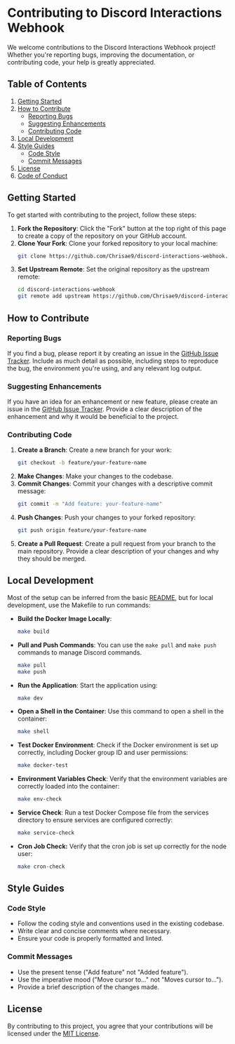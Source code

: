 
# Contributing to Discord Interactions Webhook

We welcome contributions to the Discord Interactions Webhook project! Whether you're reporting bugs, improving the documentation, or contributing code, your help is greatly appreciated.

## Table of Contents
1. [Getting Started](#getting-started)
2. [How to Contribute](#how-to-contribute)
   - [Reporting Bugs](#reporting-bugs)
   - [Suggesting Enhancements](#suggesting-enhancements)
   - [Contributing Code](#contributing-code)
3. [Local Development](#local-development)
4. [Style Guides](#style-guides)
   - [Code Style](#code-style)
   - [Commit Messages](#commit-messages)
5. [License](#license)
6. [Code of Conduct](#code-of-conduct)

## Getting Started

To get started with contributing to the project, follow these steps:

1. **Fork the Repository**: Click the "Fork" button at the top right of this page to create a copy of the repository on your GitHub account.
2. **Clone Your Fork**: Clone your forked repository to your local machine:
   ```sh
   git clone https://github.com/Chrisae9/discord-interactions-webhook.git
   ```
3. **Set Upstream Remote**: Set the original repository as the upstream remote:
   ```sh
   cd discord-interactions-webhook
   git remote add upstream https://github.com/Chrisae9/discord-interactions-webhook.git
   ```

## How to Contribute

### Reporting Bugs

If you find a bug, please report it by creating an issue in the [GitHub Issue Tracker](https://github.com/Chrisae9/discord-interactions-webhook/issues). Include as much detail as possible, including steps to reproduce the bug, the environment you're using, and any relevant log output.

### Suggesting Enhancements

If you have an idea for an enhancement or new feature, please create an issue in the [GitHub Issue Tracker](https://github.com/Chrisae9/discord-interactions-webhook/issues). Provide a clear description of the enhancement and why it would be beneficial to the project.

### Contributing Code

1. **Create a Branch**: Create a new branch for your work:
   ```sh
   git checkout -b feature/your-feature-name
   ```
2. **Make Changes**: Make your changes to the codebase.
3. **Commit Changes**: Commit your changes with a descriptive commit message:
   ```sh
   git commit -m "Add feature: your-feature-name"
   ```
4. **Push Changes**: Push your changes to your forked repository:
   ```sh
   git push origin feature/your-feature-name
   ```
5. **Create a Pull Request**: Create a pull request from your branch to the main repository. Provide a clear description of your changes and why they should be merged.

## Local Development

Most of the setup can be inferred from the basic [README](README.md), but for local development, use the Makefile to run commands:

- **Build the Docker Image Locally**:
  ```sh
  make build
  ```
- **Pull and Push Commands**: You can use the `make pull` and `make push` commands to manage Discord commands.
  ```sh
  make pull
  make push
  ```
- **Run the Application**: Start the application using:
  ```sh
  make dev
  ```
- **Open a Shell in the Container**: Use this command to open a shell in the container:
  ```sh
  make shell
  ```
- **Test Docker Environment**: Check if the Docker environment is set up correctly, including Docker group ID and user permissions:
  ```sh
  make docker-test
  ```
- **Environment Variables Check**: Verify that the environment variables are correctly loaded into the container:
  ```sh
  make env-check
  ```
- **Service Check**: Run a test Docker Compose file from the services directory to ensure services are configured correctly:
  ```sh
  make service-check
  ```
- **Cron Job Check:** Verify that the cron job is set up correctly for the node user:
  ```sh
  make cron-check
  ```


## Style Guides

### Code Style

- Follow the coding style and conventions used in the existing codebase.
- Write clear and concise comments where necessary.
- Ensure your code is properly formatted and linted.

### Commit Messages

- Use the present tense ("Add feature" not "Added feature").
- Use the imperative mood ("Move cursor to..." not "Moves cursor to...").
- Provide a brief description of the changes made.

## License

By contributing to this project, you agree that your contributions will be licensed under the [MIT License](LICENSE).
